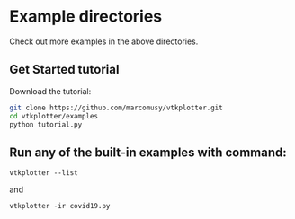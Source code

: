 # Example directories
Check out more examples in the above directories.

## Get Started tutorial
Download the tutorial:
```bash
git clone https://github.com/marcomusy/vtkplotter.git
cd vtkplotter/examples
python tutorial.py
```

## Run any of the built-in examples with command:
`vtkplotter --list`

and

`vtkplotter -ir covid19.py`



